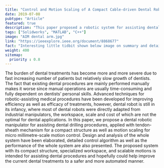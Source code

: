 ```yaml
---
title: "Control and Motion Scaling of A Compact Cable-driven Dental Robotic Manipulator"
date: 2019-07-08
pubtype: "Article"
featured: true
description: "This paper proposed a robotic system for assisting dental drilling procedures using soft bracing technique."
tags: ["Solidworks", "MATLAB", "C++"]
image: "AIM dental arm.jpg"
link: "https://ieeexplore.ieee.org/document/8868677"
fact: "Interesting little tidbit shown below image on summary and detail page"
weight: 400
sitemap:
  priority : 0.8
---
```



The burden of dental treatments has become more and more severe due to fast increasing number of patients but relatively slow growth of dentists. The fact that existing dental procedures are mainly performed manually makes it worse since manual operations are usually time-consuming and fully dependent on dentists’ personal skills. Advanced techniques for robotic-assisting medical procedures have been developed for improving efficiency as well as efficacy of treatments, however, dental robot is still in its infancy, where most of dental robots were directly adapted from industrial manipulators, the workspace, scale and cost of which are not the optimal for dental applications. In this paper, we propose a dental robotic manipulator for assisting dental drilling procedures, applied with tendon-sheath mechanism for a compact structure as well as motion scaling for micro millimetre-scale motion control. Design and analysis of the whole system have been elaborated, detailed control algorithm as well as the performance of the whole system are also presented. The proposed system with its compact structure, specialized workspace, and scalable motions is intended for assisting dental procedures and hopefully could help improve the current dental treatments to a safer and more automated manner.
